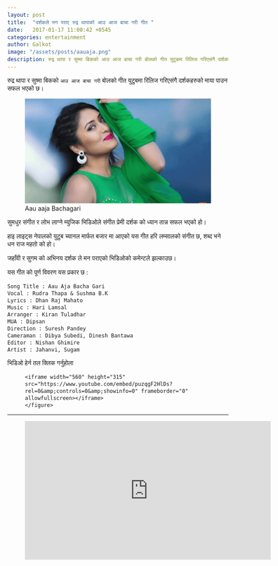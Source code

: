 ```yaml
---
layout: post
title:  "दर्शकले मन पराए रुद्र थापाको आउ आज बाचा गरी गीत "
date:   2017-01-17 11:00:42 +0545
categories: entertainment
author: Galkot
image: "/assets/posts/aauaja.png"
description: रुद्र थापा र सुष्मा बिकको आउ आज बाचा गरी बोलको गीत युटुबमा रिलिज गरिएसंगै दर्शकहरुको माया पाउन सफल भएको छ। ...| Galkot News, Khabar, Information
---
```


रुद्र थापा र सुष्मा बिकको `आउ आज बाचा गरी` बोलको गीत युटुबमा रिलिज गरिएसंगै दर्शकहरुको माया पाउन सफल भएको छ।


<figure><img src="/assets/posts/aauaja.png" alt="aau aja "> <figcaption>Aau aaja Bachagari</figcaption></figure>

सुमधुर संगीत र लोभ लाग्ने म्युजिक भिडिओले संगीत प्रेमी दर्शक को ध्यान तान्न सफल भएको हो।

हाइ लाइट्स नेपालको युटुब च्यानल मार्फत बजार मा आएको यस गीत हरि लम्सालको संगीत छ, शब्द भने धन राज महतो को हो।

जहाँवी र सुगम को अभिनय दर्शक ले मन पराएको भिडिओको कमेन्टले झल्काउछ।

यस गीत को पूर्ण विवरण यस प्रकार छ :

	Song Title : Aau Aja Bacha Gari
	Vocal : Rudra Thapa & Sushma B.K
	Lyrics : Dhan Raj Mahato
	Music : Hari Lamsal
	Arranger : Kiran Tuladhar
	MUA : Dipsan
	Direction : Suresh Pandey
	Cameraman : Dibya Subedi, Dinesh Bantawa
	Editor : Nishan Ghimire
	Artist : Jahanvi, Sugam

भिडिओ हेर्न तल क्लिक गर्नुहोला 


<div class="abc">
	<figure class="op-interactive">
  
	<iframe width="560" height="315" src="https://www.youtube.com/embed/puzqgF2HlDs?rel=0&amp;controls=0&amp;showinfo=0" frameborder="0" allowfullscreen></iframe>
	</figure>
</div>

<hr>

<div class="abc">
<figure class="op-interactive">
<iframe width="560" height="315" src="https://www.youtube.com/embed/1cStUjjGXOs" frameborder="0" allowfullscreen></iframe>
</figure>
</div>


